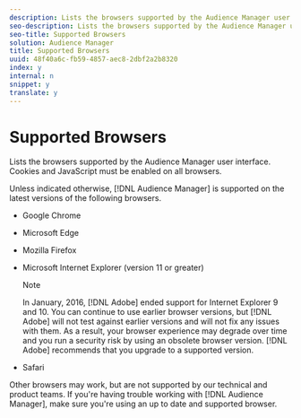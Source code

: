 ```yaml
---
description: Lists the browsers supported by the Audience Manager user interface. Cookies and JavaScript must be enabled on all browsers.
seo-description: Lists the browsers supported by the Audience Manager user interface. Cookies and JavaScript must be enabled on all browsers.
seo-title: Supported Browsers
solution: Audience Manager
title: Supported Browsers
uuid: 48f40a6c-fb59-4857-aec8-2dbf2a2b8320
index: y
internal: n
snippet: y
translate: y
---
```


# Supported Browsers

Lists the browsers supported by the Audience Manager user interface. Cookies and JavaScript must be enabled on all browsers.

<!-- c_supported_browsers.xml -->

Unless indicated otherwise, [!DNL Audience Manager] is supported on the latest versions of the following browsers.

* Google Chrome 
* Microsoft Edge 
* Mozilla Firefox 
* Microsoft Internet Explorer (version 11 or greater)

  >[!NOTE]
  >
  >In January, 2016, [!DNL Adobe] ended support for Internet Explorer 9 and 10. You can continue to use earlier browser versions, but [!DNL Adobe] will not test against earlier versions and will not fix any issues with them. As a result, your browser experience may degrade over time and you run a security risk by using an obsolete browser version. [!DNL Adobe] recommends that you upgrade to a supported version.

* Safari

Other browsers may work, but are not supported by our technical and product teams. If you're having trouble working with [!DNL Audience Manager], make sure you're using an up to date and supported browser. 

